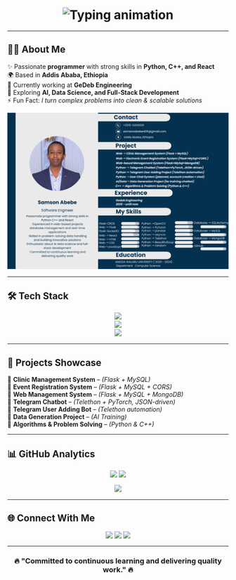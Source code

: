 <!-- Centered Animated Header -->
<h1 align="center">
  <img src="https://readme-typing-svg.demolab.com?font=Fira+Code&weight=600&size=32&pause=1000&color=3B82F6&center=true&vCenter=true&width=700&lines=Hi+%F0%9F%91%8B%2C+I'm+Samson+Abebe;m aoSoftware+Engineer+%7C+Full+Stack+Developer;AI+%26+Data+Science+Enthusiast;Problem+Solver+%7C+Lifelong+Learner" alt="Typing animation" />
</h1>

---

## 🧑‍💻 About Me  
✨ Passionate **programmer** with strong skills in **Python, C++, and React**  
🌍 Based in **Addis Ababa, Ethiopia**  
🔭 Currently working at **GeDeb Engineering**  
🌱 Exploring **AI, Data Science, and Full-Stack Development**  
⚡ Fun Fact: *I turn complex problems into clean & scalable solutions*  

![My CV](https://github.com/Samson-Abebe/Samson-Abebe/raw/main/cv/samson.png)






---

## 🛠️ Tech Stack  

<p align="center">
  <img src="https://skillicons.dev/icons?i=python,cpp,react,flask,fastapi,html,css,js,nodejs,express" /><br/>
  <img src="https://skillicons.dev/icons?i=mysql,mongodb,sqlite" /><br/>
  <img src="https://skillicons.dev/icons?i=git,github,vscode,linux,figma" />
</p>

---

## 🚀 Projects Showcase  

🔹 **Clinic Management System** – *(Flask + MySQL)*  
🔹 **Event Registration System** – *(Flask + MySQL + CORS)*  
🔹 **Web Management System** – *(Flask + MySQL + MongoDB)*  
🔹 **Telegram Chatbot** – *(Telethon + PyTorch, JSON-driven)*  
🔹 **Telegram User Adding Bot** – *(Telethon automation)*  
🔹 **Data Generation Project** – *(AI Training)*  
🔹 **Algorithms & Problem Solving** – *(Python & C++)*  

---

## 📊 GitHub Analytics  

<p align="center">
  <img src="https://github-readme-stats.vercel.app/api?username=Samson-Abebe&show_icons=true&theme=radical&hide_border=true&count_private=true" height="180"/>
  <img src="https://github-readme-streak-stats.herokuapp.com/?user=Samson-Abebe&theme=radical&hide_border=true" height="180"/>
</p>

<p align="center">
  <img src="https://github-readme-stats.vercel.app/api/top-langs/?username=Samson-Abebe&layout=compact&theme=radical&hide_border=true" height="180"/>
</p>

---


## 🌐 Connect With Me  

<p align="center">
  <a href="mailto:samsonabebe406@gmail.com"><img src="https://img.shields.io/badge/Gmail-D14836?style=for-the-badge&logo=gmail&logoColor=white"></a>
  <a href="https://www.linkedin.com/in/samson-abebe-165411327"><img src="https://img.shields.io/badge/LinkedIn-0A66C2?style=for-the-badge&logo=linkedin&logoColor=white"></a>
  <a href="https://github.com/Samson-Abebe"><img src="https://img.shields.io/badge/GitHub-181717?style=for-the-badge&logo=github&logoColor=white"></a>
</p>

---

<h3 align="center">🔥 "Committed to continuous learning and delivering quality work." 🔥</h3>
